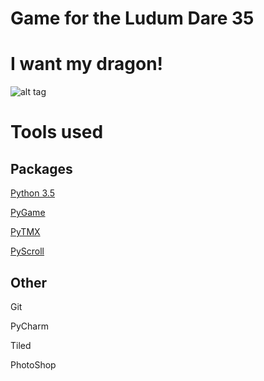 

# Game for the Ludum Dare 35

# I want my dragon!

![alt tag](https://github.com/Bobsleigh/LD35_WarmUp/blob/master/img/dragon.png)

# Tools used

## Packages

[Python 3.5](https://www.python.org/)

[PyGame](http://www.pygame.org/download.shtml)

[PyTMX](http://pytmx.readthedocs.org/en/latest/)

[PyScroll](http://pygame.org/project-pyscroll-2892-.html)

## Other

Git

PyCharm

Tiled

PhotoShop
